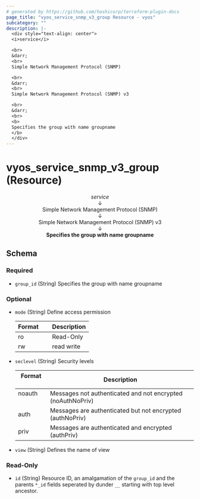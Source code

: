 ```yaml
---
# generated by https://github.com/hashicorp/terraform-plugin-docs
page_title: "vyos_service_snmp_v3_group Resource - vyos"
subcategory: ""
description: |-
  <div style="text-align: center">
  <i>service</i>

  <br>
  &darr;
  <br>
  Simple Network Management Protocol (SNMP)

  <br>
  &darr;
  <br>
  Simple Network Management Protocol (SNMP) v3

  <br>
  &darr;
  <br>
  <b>
  Specifies the group with name groupname
  </b>
  </div>
---
```


# vyos_service_snmp_v3_group (Resource)

<div style="text-align: center">
<i>service</i>

<br>
&darr;
<br>
Simple Network Management Protocol (SNMP)

<br>
&darr;
<br>
Simple Network Management Protocol (SNMP) v3

<br>
&darr;
<br>
<b>
Specifies the group with name groupname
</b>
</div>



<!-- schema generated by tfplugindocs -->
## Schema

### Required

- `group_id` (String) Specifies the group with name groupname

### Optional

- `mode` (String) Define access permission

    |  Format &emsp; | Description  |
    |----------|---------------|
    |  ro  &emsp; |  Read-Only  |
    |  rw  &emsp; |  read write  |
- `seclevel` (String) Security levels

    |  Format &emsp; | Description  |
    |----------|---------------|
    |  noauth  &emsp; |  Messages not authenticated and not encrypted (noAuthNoPriv)  |
    |  auth  &emsp; |  Messages are authenticated but not encrypted (authNoPriv)  |
    |  priv  &emsp; |  Messages are authenticated and encrypted (authPriv)  |
- `view` (String) Defines the name of view

### Read-Only

- `id` (String) Resource ID, an amalgamation of the `group_id` and the parents `*_id` fields seperated by dunder `__` starting with top level ancestor.
